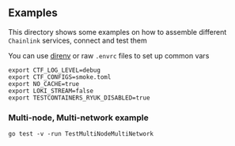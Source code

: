 ## Examples
This directory shows some examples on how to assemble different `Chainlink` services, connect and test them

You can use [direnv](https://direnv.net/) or raw `.envrc` files to set up common vars
```
export CTF_LOG_LEVEL=debug
export CTF_CONFIGS=smoke.toml
export NO_CACHE=true
export LOKI_STREAM=false
export TESTCONTAINERS_RYUK_DISABLED=true
```

### Multi-node, Multi-network example
```
go test -v -run TestMultiNodeMultiNetwork
```